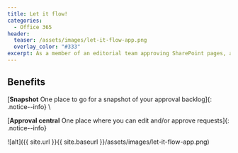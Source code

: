 ```yaml
---
title: Let it flow!
categories:
  - Office 365
header:
  teaser: /assets/images/let-it-flow-app.png
  overlay_color: "#333"
excerpt: As a member of an editorial team approving SharePoint pages, a 'workbench' app is a handy management tool
---
```


## Benefits

[**Snapshot** One place to go for a snapshot of your approval backlog]{: .notice--info} \

[**Approval central** One place  where you can edit and/or approve requests]{: .notice--info} 

![alt]({{ site.url }}{{ site.baseurl }}/assets/images/let-it-flow-app.png)